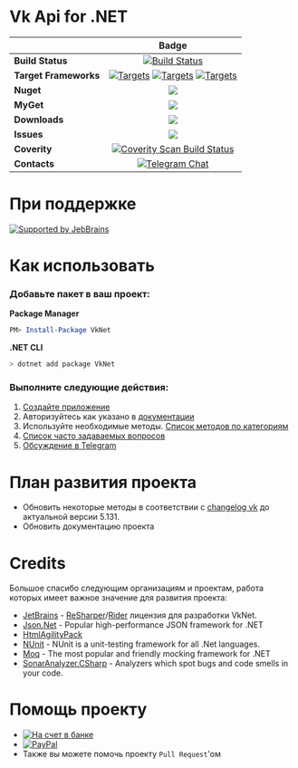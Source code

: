 # Vk Api for .NET
||Badge|
|------|:------:|
|**Build Status**|[![Build Status](https://dev.azure.com/VkDotNet/VkNet/_apis/build/status/vknet.vk)](https://dev.azure.com/VkDotNet/VkNet/_build/latest?definitionId=1)
|**Target Frameworks**|[![Targets](https://img.shields.io/badge/.NET%20Standard-2.0-green.svg)](https://docs.microsoft.com/ru-ru/dotnet/standard/net-standard) [![Targets](https://img.shields.io/badge/.NET%20-6-green.svg)](https://docs.microsoft.com/ru-ru/dotnet/core/introduction) [![Targets](https://img.shields.io/badge/.NET%20-7-green.svg)](https://docs.microsoft.com/ru-ru/dotnet/core/introduction)|
|**Nuget**|[![](http://img.shields.io/nuget/v/VkNet.svg)](http://www.nuget.org/packages/VkNet)
|**MyGet**|[![](https://img.shields.io/myget/vknet/vpre/vknet.svg)](https://www.myget.org/F/vknet)
|**Downloads**|[![](https://img.shields.io/nuget/dt/VkNet.svg)](https://www.nuget.org/packages/VkNet/)
|**Issues**|[![](https://img.shields.io/github/issues/VkNet/Vk.svg)](https://github.com/vknet/vk/issues)
|**Coverity**|[![Coverity Scan Build Status](https://img.shields.io/coverity/scan/6249.svg)](https://scan.coverity.com/projects/vknet)
|**Contacts**|[![Telegram Chat](https://img.shields.io/badge/Chat-Telegram-0F80C1.svg)](https://t.me/VkDotNet)|

# При поддержке
[![Supported by JebBrains](https://raw.githubusercontent.com/vknet/vk/master/.github/jetbrains_logo.png)](https://www.jetbrains.com/)

# Как использовать
### Добавьте пакет в ваш проект:
**Package Manager**
``` powershell
PM> Install-Package VkNet
```
**.NET CLI**
``` bash
> dotnet add package VkNet
```
### Выполните следующие действия:
1. [Создайте приложение](https://vk.com/editapp?act=create)
2. Авторизуйтесь как указано в [документации](https://vknet.github.io/vk/authorize/)
3. Используйте необходимые методы. [Список методов по категориям](https://vknet.github.io/vk/)
4. [Список часто задаваемых вопросов](https://github.com/vknet/vk/wiki/FAQ)
5. [Обсуждение в Telegram](https://t.me/VkDotNet)

# План развития проекта

- Обновить некоторые методы в соответствии с [changelog vk](https://dev.vk.com/reference/versions) до актуальной версии 5.131.
- Обновить документацию проекта

# Credits

Большое спасибо следующим организациям и проектам, работа которых имеет важное значение для развития проекта:
- [JetBrains](http://www.jetbrains.com/) - [ReSharper](http://www.jetbrains.com/resharper)/[Rider](https://www.jetbrains.com/rider/) лицензия для разработки VkNet.
- [Json.Net](http://www.newtonsoft.com/json) - Popular high-performance JSON framework for .NET
- [HtmlAgilityPack](http://html-agility-pack.net/)
- [NUnit](http://www.nunit.org/) - NUnit is a unit-testing framework for all .Net languages.
- [Moq](https://github.com/moq/moq4) - The most popular and friendly mocking framework for .NET
- [SonarAnalyzer.CSharp](https://www.sonarlint.org/visualstudio/) - Analyzers which spot bugs and code smells in your code.

# Помощь проекту
- [![На счет в банке](https://bpurl.biz/Jb)](https://money.alfabank.ru/p2p/web/transfer/minyutin)
- [![PayPal](https://img.shields.io/badge/PayPal-donate-red.svg)](https://www.paypal.me/InyutinMaxim)
- Также вы можете помочь проекту `Pull Request`'ом
